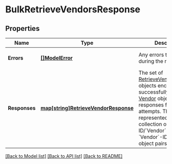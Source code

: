 # BulkRetrieveVendorsResponse

## Properties
Name | Type | Description | Notes
------------ | ------------- | ------------- | -------------
**Errors** | [**[]ModelError**](Error.md) | Any errors that occurred during the request. | [optional] [default to null]
**Responses** | [**map[string]RetrieveVendorResponse**](RetrieveVendorResponse.md) | The set of [RetrieveVendorResponse](entity:RetrieveVendorResponse) objects encapsulating successfully retrieved [Vendor](entity:Vendor) objects or error responses for failed attempts. The set is represented by  a collection of &#x60;Vendor&#x60;-ID/&#x60;Vendor&#x60;-object or &#x60;Vendor&#x60;-ID/error-object pairs. | [optional] [default to null]

[[Back to Model list]](../README.md#documentation-for-models) [[Back to API list]](../README.md#documentation-for-api-endpoints) [[Back to README]](../README.md)

